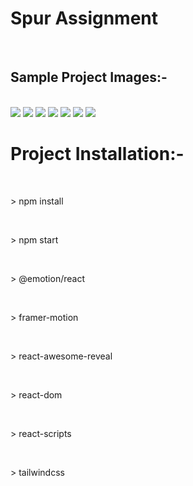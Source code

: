 <h1>Spur Assignment</h1>
</br>
<h2> Sample Project Images:-</h2>
</br>
<img src ="https://res.cloudinary.com/dgonqoet4/image/upload/v1708332434/Screenshot_2024-02-19_141348_htgoxd.png"/>
<img src ="https://res.cloudinary.com/dgonqoet4/image/upload/v1708332431/Screenshot_2024-02-19_141412_fe61ir.png"/>
<img src ="https://res.cloudinary.com/dgonqoet4/image/upload/v1708332432/Screenshot_2024-02-19_141424_zroqba.png"/>
<img src ="https://res.cloudinary.com/dgonqoet4/image/upload/v1708332432/Screenshot_2024-02-19_141506_b9l2wl.png"/>
<img src ="https://res.cloudinary.com/dgonqoet4/image/upload/v1708332434/Screenshot_2024-02-19_141519_phbdff.png"/>
<img src ="https://res.cloudinary.com/dgonqoet4/image/upload/v1708332434/Screenshot_2024-02-19_141530_i4f2a6.png"/>
<img src ="https://res.cloudinary.com/dgonqoet4/image/upload/v1708332434/Screenshot_2024-02-19_141544_of0mim.png"/>

<h1>Project Installation:-</h1>
</br>
<p>> npm install</p></br>
<p>> npm start <p></br>
<p>> @emotion/react<p></br>
<p>> framer-motion<p></br>
<p>> react-awesome-reveal<p></br>
<p>> react-dom<p></br>
<p>> react-scripts<p></br>
<p>> tailwindcss</p></br>

